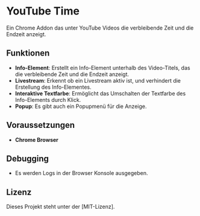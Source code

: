 # YouTube Time

Ein Chrome Addon das unter YouTube Videos die verbleibende Zeit und die Endzeit anzeigt.

## Funktionen

- **Info-Element**: Erstellt ein Info-Element unterhalb des Video-Titels, das die verbleibende Zeit und die Endzeit anzeigt.
- **Livestream**: Erkennt ob ein Livestream aktiv ist, und verhindert die Erstellung des Info-Elementes.
- **Interaktive Textfarbe**: Ermöglicht das Umschalten der Textfarbe des Info-Elements durch Klick.
- **Popup**: Es gibt auch ein Popupmenü für die Anzeige.

## Voraussetzungen

- **Chrome Browser**

## Debugging

- Es werden Logs in der Browser Konsole ausgegeben.

## Lizenz

Dieses Projekt steht unter der [MIT-Lizenz].
